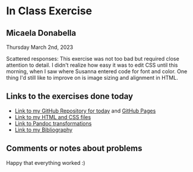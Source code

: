 # In Class Exercise
## Micaela Donabella

Thursday March 2nd, 2023 

Scattered responses: This exercise was not too bad but required close attention to detail. I didn't realize how easy it was to edit CSS until this morning, when I saw where Susanna entered code for font and color.  One thing I'd still like to improve on is image sizing and alignment in HTML.

## Links to the exercises done today 

- [Link to my GitHub Repository for today](https://github.com/mdonabella/DHExercise2) and [GitHub Pages](https://github.com/mdonabella)
- [Link to my HTML and CSS files](https://github.com/mdonabella/DHExercise2/blob/gh-pages/exercise2_2.html)
- [Link to Pandoc transformations](https://github.com/mdonabella/DHExercise2/blob/gh-pages/pandoc_transformations%202.zip)
- [Link to my Bibliography](https://mdonabella.github.io/DHExercise2/bibliography2.html)

## Comments or notes about problems 

Happy that everything worked :)
